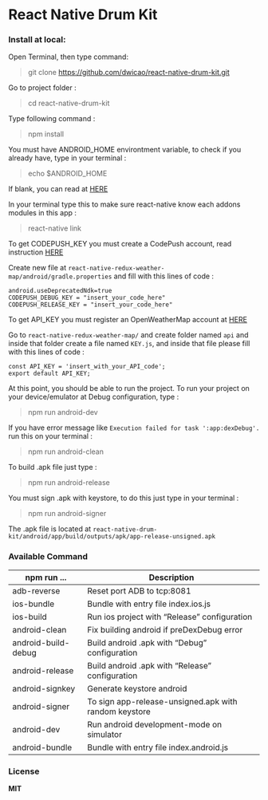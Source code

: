 # React Native Drum Kit
### Install at local:
Open Terminal, then type command:  
> git clone https://github.com/dwicao/react-native-drum-kit.git

Go to project folder :
> cd react-native-drum-kit

Type following command :  
> npm install  

You must have ANDROID_HOME environtment variable, to check if you already have, type in your terminal :  
> echo $ANDROID_HOME  

If blank, you can read at [HERE](https://goo.gl/XSBmwE)

In your terminal type this to make sure react-native know each addons modules in this app :  
> react-native link

To get CODEPUSH_KEY  you must create a CodePush account, read instruction [HERE](https://microsoft.github.io/code-push/)

Create new file at `react-native-redux-weather-map/android/gradle.properties` and fill with this lines of code :  

```
android.useDeprecatedNdk=true
CODEPUSH_DEBUG_KEY = "insert_your_code_here"
CODEPUSH_RELEASE_KEY = "insert_your_code_here"
```   

To get API_KEY  you must register an OpenWeatherMap account at [HERE](http://openweathermap.org/)

Go to `react-native-redux-weather-map/` and create folder named `api` and inside that folder create a file named `KEY.js`, and inside that file please fill with this lines of code : 

```  
const API_KEY = 'insert_with_your_API_code';
export default API_KEY;
```

At this point, you should be able to run the project.
To run your project on your device/emulator at Debug configuration, type :
> npm run android-dev
 
If you have error message like `Execution failed for task ':app:dexDebug'.` run this on your terminal :  
> npm run android-clean

To build .apk file just type :  
> npm run android-release  

You must sign .apk with keystore, to do this just type in your terminal :  
> npm run android-signer

The .apk file is located at `react-native-drum-kit/android/app/build/outputs/apk/app-release-unsigned.apk`


###  Available Command  

| npm run ... | Description |
| --- | --- |
| adb-reverse | Reset port ADB to tcp:8081 |
| ios-bundle | Bundle with entry file index.ios.js |
| ios-build  | Run ios project with “Release” configuration |
| android-clean | Fix building android if preDexDebug error |
| android-build-debug | Build android .apk with “Debug” configuration |
| android-release  | Build android .apk with “Release” configuration  |
| android-signkey  | Generate keystore android  |
| android-signer | To sign app-release-unsigned.apk with random keystore |
| android-dev | Run android development-mode on simulator |
| android-bundle | Bundle with entry file index.android.js |
 
 
### License
**MIT**  



